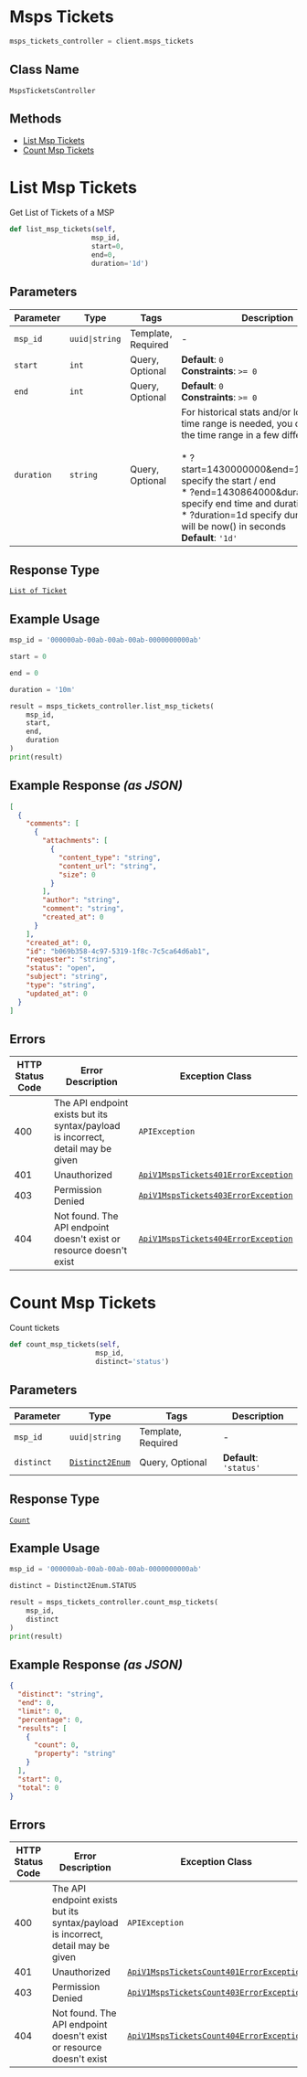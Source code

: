 # Msps Tickets

```python
msps_tickets_controller = client.msps_tickets
```

## Class Name

`MspsTicketsController`

## Methods

* [List Msp Tickets](../../doc/controllers/msps-tickets.md#list-msp-tickets)
* [Count Msp Tickets](../../doc/controllers/msps-tickets.md#count-msp-tickets)


# List Msp Tickets

Get List of Tickets of a MSP

```python
def list_msp_tickets(self,
                    msp_id,
                    start=0,
                    end=0,
                    duration='1d')
```

## Parameters

| Parameter | Type | Tags | Description |
|  --- | --- | --- | --- |
| `msp_id` | `uuid\|string` | Template, Required | - |
| `start` | `int` | Query, Optional | **Default**: `0`<br>**Constraints**: `>= 0` |
| `end` | `int` | Query, Optional | **Default**: `0`<br>**Constraints**: `>= 0` |
| `duration` | `string` | Query, Optional | For historical stats and/or logs where time range is needed, you can specify the time range in a few different ways:<br><br>* ?start=1430000000&end=1430864000	specify the start / end<br>* ?end=1430864000&duration=1d	specify end time and duration<br>* ?duration=1d	specify duration, end will be now() in seconds<br>**Default**: `'1d'` |

## Response Type

[`List of Ticket`](../../doc/models/ticket.md)

## Example Usage

```python
msp_id = '000000ab-00ab-00ab-00ab-0000000000ab'

start = 0

end = 0

duration = '10m'

result = msps_tickets_controller.list_msp_tickets(
    msp_id,
    start,
    end,
    duration
)
print(result)
```

## Example Response *(as JSON)*

```json
[
  {
    "comments": [
      {
        "attachments": [
          {
            "content_type": "string",
            "content_url": "string",
            "size": 0
          }
        ],
        "author": "string",
        "comment": "string",
        "created_at": 0
      }
    ],
    "created_at": 0,
    "id": "b069b358-4c97-5319-1f8c-7c5ca64d6ab1",
    "requester": "string",
    "status": "open",
    "subject": "string",
    "type": "string",
    "updated_at": 0
  }
]
```

## Errors

| HTTP Status Code | Error Description | Exception Class |
|  --- | --- | --- |
| 400 | The API endpoint exists but its syntax/payload is incorrect, detail may be given | `APIException` |
| 401 | Unauthorized | [`ApiV1MspsTickets401ErrorException`](../../doc/models/api-v1-msps-tickets-401-error-exception.md) |
| 403 | Permission Denied | [`ApiV1MspsTickets403ErrorException`](../../doc/models/api-v1-msps-tickets-403-error-exception.md) |
| 404 | Not found. The API endpoint doesn't exist or resource doesn't exist | [`ApiV1MspsTickets404ErrorException`](../../doc/models/api-v1-msps-tickets-404-error-exception.md) |


# Count Msp Tickets

Count tickets

```python
def count_msp_tickets(self,
                     msp_id,
                     distinct='status')
```

## Parameters

| Parameter | Type | Tags | Description |
|  --- | --- | --- | --- |
| `msp_id` | `uuid\|string` | Template, Required | - |
| `distinct` | [`Distinct2Enum`](../../doc/models/distinct-2-enum.md) | Query, Optional | **Default**: `'status'` |

## Response Type

[`Count`](../../doc/models/count.md)

## Example Usage

```python
msp_id = '000000ab-00ab-00ab-00ab-0000000000ab'

distinct = Distinct2Enum.STATUS

result = msps_tickets_controller.count_msp_tickets(
    msp_id,
    distinct
)
print(result)
```

## Example Response *(as JSON)*

```json
{
  "distinct": "string",
  "end": 0,
  "limit": 0,
  "percentage": 0,
  "results": [
    {
      "count": 0,
      "property": "string"
    }
  ],
  "start": 0,
  "total": 0
}
```

## Errors

| HTTP Status Code | Error Description | Exception Class |
|  --- | --- | --- |
| 400 | The API endpoint exists but its syntax/payload is incorrect, detail may be given | `APIException` |
| 401 | Unauthorized | [`ApiV1MspsTicketsCount401ErrorException`](../../doc/models/api-v1-msps-tickets-count-401-error-exception.md) |
| 403 | Permission Denied | [`ApiV1MspsTicketsCount403ErrorException`](../../doc/models/api-v1-msps-tickets-count-403-error-exception.md) |
| 404 | Not found. The API endpoint doesn't exist or resource doesn't exist | [`ApiV1MspsTicketsCount404ErrorException`](../../doc/models/api-v1-msps-tickets-count-404-error-exception.md) |

